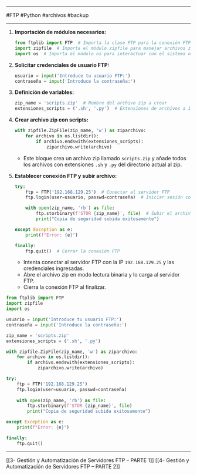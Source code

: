 
---

#FTP #Python #archivos #backup

---

1. **Importación de módulos necesarios:**
    
    ```python
    from ftplib import FTP  # Importa la clase FTP para la conexión FTP
    import zipfile  # Importa el módulo zipfile para manejar archivos zip
    import os  # Importa el módulo os para interactuar con el sistema operativo
    ```
    
2. **Solicitar credenciales de usuario FTP:**
    
    ```python
    usuario = input('Introduce tu usuario FTP:')
    contraseña = input('Introduce la contraseña:')
    ```
    
3. **Definición de variables:**
    
    ```python
    zip_name = 'scripts.zip'  # Nombre del archivo zip a crear
    extensiones_scripts = ('.sh', '.py')  # Extensiones de archivos a incluir en el zip
    ```
    
4. **Crear archivo zip con scripts:**
    
    ```python
    with zipfile.ZipFile(zip_name, 'w') as ziparchivo:
        for archivo in os.listdir():
            if archivo.endswith(extensiones_scripts):
                ziparchivo.write(archivo)
    ```
    
    - Este bloque crea un archivo zip llamado `scripts.zip` y añade todos los archivos con extensiones `.sh` y `.py` del directorio actual al zip.
5. **Establecer conexión FTP y subir archivo:**
    
    ```python
    try:
        ftp = FTP('192.168.129.25')  # Conectar al servidor FTP
        ftp.login(user=usuario, passwd=contraseña)  # Iniciar sesión con las credenciales proporcionadas
    
        with open(zip_name, 'rb') as file:
            ftp.storbinary(f'STOR {zip_name}', file)  # Subir el archivo zip al servidor FTP
            print("Copia de seguridad subida exitosamente")
    
    except Exception as e:
        print(f"Error: {e}")
    
    finally:
        ftp.quit()  # Cerrar la conexión FTP
    ```
    
    - Intenta conectar al servidor FTP con la IP `192.168.129.25` y las credenciales ingresadas.
    - Abre el archivo zip en modo lectura binaria y lo carga al servidor FTP.
    - Cierra la conexión FTP al finalizar.


```python
from ftplib import FTP
import zipfile
import os

usuario = input('Introduce tu usuario FTP:')
contraseña = input('Introduce la contraseña:')

zip_name = 'scripts.zip'
extensiones_scripts = ('.sh', '.py')

with zipfile.ZipFile(zip_name, 'w') as ziparchivo:
    for archivo in os.listdir():
        if archivo.endswith(extensiones_scripts):
            ziparchivo.write(archivo)

try:
    ftp = FTP('192.168.129.25')
    ftp.login(user=usuario, passwd=contraseña)
    
    with open(zip_name, 'rb') as file:
        ftp.storbinary(f'STOR {zip_name}', file)
        print("Copia de seguridad subida exitosamente")

except Exception as e:
    print(f"Error: {e}")

finally:
    ftp.quit()
```


----



[[3- Gestión y Automatización de Servidores FTP – PARTE 1]]
[[4- Gestión y Automatización de Servidores FTP – PARTE 2]]